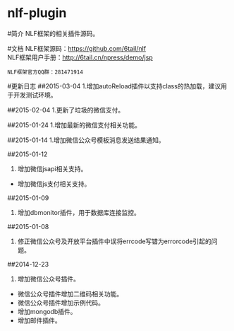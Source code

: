 nlf-plugin
===

#简介
NLF框架的相关插件源码。

#文档
NLF框架源码：https://github.com/6tail/nlf  
NLF框架用户手册：http://6tail.cn/npress/demo/jsp
    
    NLF框架官方QQ群：281471914

#更新日志
##2015-03-04
1.增加autoReload插件以支持class的热加载，建议用于开发测试环境。

##2015-02-04
1.更新了垃圾的微信支付。

##2015-01-24
1.增加最新的微信支付相关功能。

##2015-01-14
1.增加微信公众号模板消息发送结果通知。

##2015-01-12
1. 增加微信jsapi相关支持。
* 增加微信js支付相关支持。

##2015-01-09
1. 增加dbmonitor插件，用于数据库连接监控。

##2015-01-08
1. 修正微信公众号及开放平台插件中误将errcode写错为errorcode引起的问题。

##2014-12-23
1. 增加微信公众号插件。
* 微信公众号插件增加二维码相关功能。
* 微信公众号插件增加示例代码。
* 增加mongodb插件。
* 增加邮件插件。